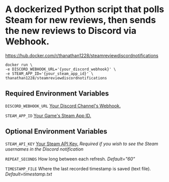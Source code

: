 # A dockerized Python script that polls Steam for new reviews, then sends the new reviews to Discord via Webhook.
https://hub.docker.com/r/thanathan1228/steamreviewdiscordnotifications
```
docker run \
-e DISCORD_WEBHOOK_URL='{your_discord_webhook}' \
-e STEAM_APP_ID='{your_steam_app_id}' \
thanathan1228/steamreviewdiscordnotifications
```
## Required Environment Variables
`DISCORD_WEBHOOK_URL` [Your Discord Channel's Webhook.](https://support.discord.com/hc/en-us/articles/228383668-Intro-to-Webhooks)

`STEAM_APP_ID` [Your Game's Steam App ID.](https://steamdb.info/apps/)

## Optional Environment Variables
`STEAM_API_KEY` [Your Steam API Key.](https://steamcommunity.com/dev/apikey)
*Required if you wish to see the Steam usernames in the Discord notification*

`REPEAT_SECONDS` How long between each refresh.
*Default="60"*

`TIMESTAMP_FILE` Where the last recorded timestamp is saved (text file).
*Default=timestamp.txt*
